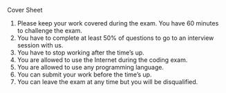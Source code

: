 Cover Sheet
1. Please keep your work covered during the exam. You have
60 minutes to challenge the exam.
2. You have to complete at least 50% of questions to go to
an interview session with us.
3. You have to stop working after the time’s up.
4. You are allowed to use the Internet during the coding
exam.
5. You are allowed to use any programming language.
6. You can submit your work before the time’s up.
7. You can leave the exam at any time but you will be
disqualified.
